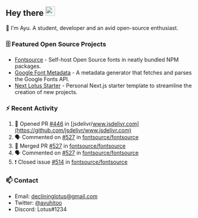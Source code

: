 ## Hey there <img src="https://media.giphy.com/media/hvRJCLFzcasrR4ia7z/giphy.gif" width="25" height="25">

📝 I'm Ayu. A student, developer and an avid open-source enthusiast.

### 🗄 Featured Open Source Projects

- [Fontsource](https://github.com/fontsource/fontsource) - Self-host Open Source fonts in neatly bundled NPM packages.
- [Google Font Metadata](https://github.com/fontsource/google-font-metadata) - A metadata generator that fetches and parses the Google Fonts API.
- [Next Lotus Starter](https://github.com/DecliningLotus/next-lotus-starter) - Personal Next.js starter template to streamline the creation of new projects.

### ⚡ Recent Activity

<!--START_SECTION:activity-->

1. 💪 Opened PR [#446](https://github.com/jsdelivr/www.jsdelivr.com/pull/446) in [jsdelivr/www.jsdelivr.com](https://github.com/jsdelivr/www.jsdelivr.com)
2. 🗣 Commented on [#527](https://github.com/fontsource/fontsource/issues/527) in [fontsource/fontsource](https://github.com/fontsource/fontsource)
3. 🎉 Merged PR [#527](https://github.com/fontsource/fontsource/pull/527) in [fontsource/fontsource](https://github.com/fontsource/fontsource)
4. 🗣 Commented on [#527](https://github.com/fontsource/fontsource/issues/527) in [fontsource/fontsource](https://github.com/fontsource/fontsource)
5. ❗️ Closed issue [#514](https://github.com/fontsource/fontsource/issues/514) in [fontsource/fontsource](https://github.com/fontsource/fontsource)
<!--END_SECTION:activity-->

### 📫 Contact

- Email: declininglotus@gmail.com
- Twitter: [@ayuhitoo](https://twitter.com/ayuhitoo)
- Discord: Lotus#1234
